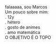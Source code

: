 falaaaaa, sou Marcos  <br>
Um pouco sobre mim:<br>
. 12y<br>
. hétero<br>
. gosto de animes<br>
. amo matemática<br>
O OBJETIVO É O TOPO
